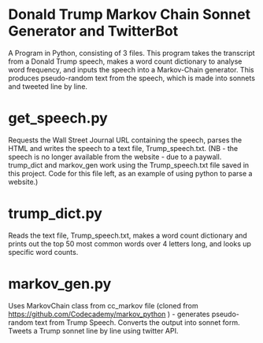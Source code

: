 # Donald Trump Markov Chain Sonnet Generator and TwitterBot
A Program in Python, consisting of 3 files. This program takes the transcript from a Donald Trump speech, makes a word count dictionary to analyse word frequency, and inputs the speech into a Markov-Chain generator. This produces pseudo-random text from the speech, which is made into sonnets and tweeted line by line.

# get_speech.py
Requests the Wall Street Journal URL containing the speech, parses the HTML and writes the speech to a text file, Trump_speech.txt. (NB - the speech is no longer available from the website - due to a paywall. trump_dict and markov_gen work using the Trump_speech.txt file saved in this project. Code for this file left, as an example of using python to parse a website.)


# trump_dict.py
Reads the text file, Trump_speech.txt, makes a word count dictionary and prints out the top 50 most common words over 4 letters long, and looks up specific word counts.

# markov_gen.py
Uses MarkovChain class from cc_markov file (cloned from https://github.com/Codecademy/markov_python ) - generates pseudo-random text from Trump Speech. Converts the output into sonnet form. Tweets a Trump sonnet line by line using twitter API.  
